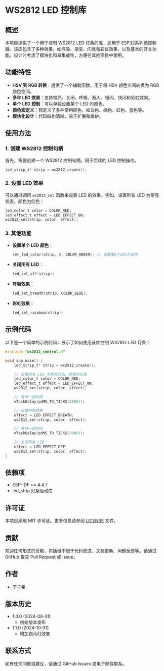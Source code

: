 # WS2812 LED 控制库

## 概述

本项目提供了一个用于控制 WS2812 LED 灯条的库，适用于 ESP32系列微控制器。该库包含了多种效果，如呼吸、渐变、闪烁和彩虹效果，以及基本的开关功能。设计时考虑了模块化和易集成性，方便在其他项目中使用。

## 功能特性

- **HSV 到 RGB 转换**：提供了一个辅助函数，用于将 HSV 颜色空间转换为 RGB 颜色空间。
- **多种 LED 效果**：支持常亮、关闭、呼吸、渐入、慢闪、快闪和彩虹效果。
- **单个 LED 控制**：可以单独设置某个 LED 的颜色。
- **颜色宏定义**：预定义了多种常用颜色，如白色、绿色、红色、蓝色等。
- **模块化设计**：代码结构清晰，易于扩展和维护。

## 使用方法

### 1. 创建 WS2812 控制句柄

首先，需要创建一个 WS2812 控制句柄，用于后续的 LED 控制操作。

```c
led_strip_t* strip = ws2812_create();
```

### 2. 设置 LED 效果

可以通过调用 `ws2812_set` 函数来设置 LED 的效果。例如，设置所有 LED 为常亮状态，颜色为红色：

```c
led_color_t color = COLOR_RED;
led_effect_t effect = LED_EFFECT_ON;
ws2812_set(strip, color, effect);
```

### 3. 其他功能

- **设置单个 LED 颜色**：

  ```c
  set_led_color(strip, 0, COLOR_GREEN); // 设置第0个LED为绿色
  ```

- **关闭所有 LED**：

  ```c
  led_set_off(strip);
  ```

- **呼吸效果**：

  ```c
  led_set_breath(strip, COLOR_BLUE);
  ```

- **彩虹效果**：

  ```c
  led_set_rainbow(strip);
  ```

## 示例代码

以下是一个简单的示例代码，展示了如何使用该库控制 WS2812 LED 灯条：

```c
#include "ws2812_control.h"

void app_main() {
    led_strip_t* strip = ws2812_create();

    // 设置所有 LED 为常亮状态，颜色为红色
    led_color_t color = COLOR_RED;
    led_effect_t effect = LED_EFFECT_ON;
    ws2812_set(strip, color, effect);

    // 等待一段时间
    vTaskDelay(pdMS_TO_TICKS(2000));

    // 设置呼吸效果
    effect = LED_EFFECT_BREATH;
    ws2812_set(strip, color, effect);

    // 等待一段时间
    vTaskDelay(pdMS_TO_TICKS(5000));

    // 关闭所有 LED
    effect = LED_EFFECT_OFF;
    ws2812_set(strip, color, effect);
}
```

## 依赖项

- ESP-IDF >= 4.4.7
- led_strip 灯条驱动库

## 许可证

本项目采用 MIT 许可证。更多信息请参阅 [LICENSE](LICENSE) 文件。

## 贡献

欢迎任何形式的贡献，包括但不限于代码改进、文档更新、问题反馈等。请通过 GitHub 提交 Pull Request 或 Issue。

## 作者

- 宁子希

## 版本历史

- 1.0.0 (2024-08-31)
  - 初始版本发布
- 1.1.0 (2024-10-31)
  - 增加跑马灯效果

## 联系方式

如有任何问题或建议，请通过 GitHub Issues 或电子邮件联系。